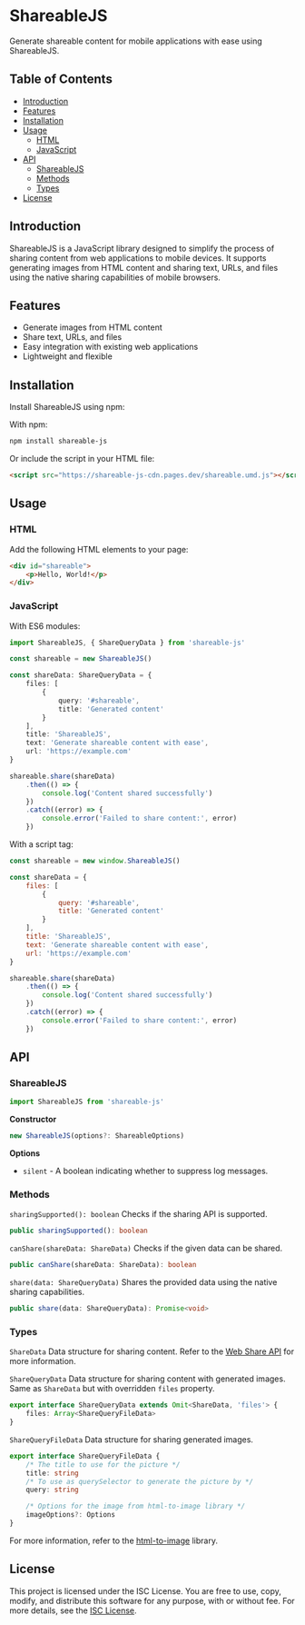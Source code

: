 # ShareableJS

Generate shareable content for mobile applications with ease using ShareableJS.

## Table of Contents

- [Introduction](#introduction)
- [Features](#features)
- [Installation](#installation)
- [Usage](#usage)
  - [HTML](#html)
  - [JavaScript](#javascript)
- [API](#api)
  - [ShareableJS](#shareablejs)
  - [Methods](#methods)
  - [Types](#types)
- [License](#license)

## Introduction

ShareableJS is a JavaScript library designed to simplify the process of sharing content from web applications 
to mobile devices. It supports generating images from HTML content and sharing text, URLs, 
and files using the native sharing capabilities of mobile browsers.

## Features
- Generate images from HTML content
- Share text, URLs, and files
- Easy integration with existing web applications
- Lightweight and flexible

## Installation

Install ShareableJS using npm:

With npm:
```sh
npm install shareable-js
```

Or include the script in your HTML file:

```html
<script src="https://shareable-js-cdn.pages.dev/shareable.umd.js"></script>
```

## Usage
### HTML

Add the following HTML elements to your page:

```html
<div id="shareable">
    <p>Hello, World!</p>
</div>
```

### JavaScript
With ES6 modules:
```typescript
import ShareableJS, { ShareQueryData } from 'shareable-js'

const shareable = new ShareableJS()

const shareData: ShareQueryData = {
    files: [
        {
            query: '#shareable',
            title: 'Generated content'
        }
    ],
    title: 'ShareableJS',
    text: 'Generate shareable content with ease',
    url: 'https://example.com'
}

shareable.share(shareData)
    .then(() => {
        console.log('Content shared successfully')
    })
    .catch((error) => {
        console.error('Failed to share content:', error)
    })
```

With a script tag:
```javascript
const shareable = new window.ShareableJS()

const shareData = {
    files: [
        {
            query: '#shareable',
            title: 'Generated content'
        }
    ],
    title: 'ShareableJS',
    text: 'Generate shareable content with ease',
    url: 'https://example.com'
}

shareable.share(shareData)
    .then(() => {
        console.log('Content shared successfully')
    })
    .catch((error) => {
        console.error('Failed to share content:', error)
    })
```

## API

### ShareableJS
```javascript
import ShareableJS from 'shareable-js'
```

**Constructor**
```typescript
new ShareableJS(options?: ShareableOptions)
```

**Options**
- `silent` - A boolean indicating whether to suppress log messages.

### Methods

`sharingSupported(): boolean`
Checks if the sharing API is supported.

```typescript
public sharingSupported(): boolean
```

`canShare(shareData: ShareData)`
Checks if the given data can be shared.
```typescript
public canShare(shareData: ShareData): boolean
```

`share(data: ShareQueryData)`
Shares the provided data using the native sharing capabilities.
```typescript
public share(data: ShareQueryData): Promise<void>
```

### Types
`ShareData`
Data structure for sharing content. 
Refer to the [Web Share API](https://developer.mozilla.org/en-US/docs/Web/API/Navigator/share#parameters) for more information.

`ShareQueryData`
Data structure for sharing content with generated images. Same as `ShareData` but with overridden `files` property.
```typescript
export interface ShareQueryData extends Omit<ShareData, 'files'> {
    files: Array<ShareQueryFileData>
}
```

`ShareQueryFileData`
Data structure for sharing generated images.
```typescript
export interface ShareQueryFileData {
    /* The title to use for the picture */
    title: string
    /* To use as querySelector to generate the picture by */
    query: string

    /* Options for the image from html-to-image library */
    imageOptions?: Options
}
```
For more information, refer to the [html-to-image](https://www.npmjs.com/package/html-to-image#options) library.

## License
This project is licensed under the ISC License. You are free to use, copy, modify, and distribute this software for any purpose, with or without fee. For more details, see the [ISC License](https://opensource.org/licenses/ISC).